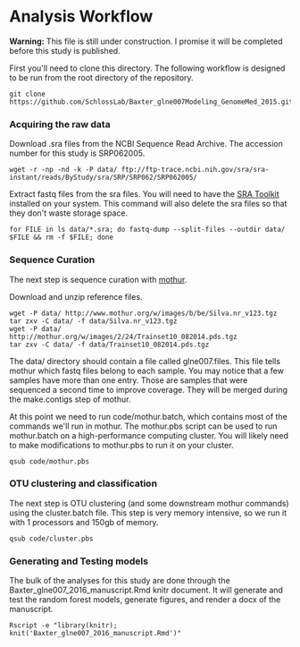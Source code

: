 # Analysis Workflow

**Warning:** This file is still under construction. I promise it will be completed before this study is published. 

First you'll need to clone this directory. The following workflow is designed to be run from the root directory of the repository.

	git clone https://github.com/SchlossLab/Baxter_glne007Modeling_GenomeMed_2015.git

### Acquiring the raw data
Download .sra files from the NCBI Sequence Read Archive.  The accession number for this study is SRP062005.  

	wget -r -np -nd -k -P data/ ftp://ftp-trace.ncbi.nih.gov/sra/sra-instant/reads/ByStudy/sra/SRP/SRP062/SRP062005/


Extract fastq files from the sra files. You will need to have the [SRA Toolkit](http://www.ncbi.nlm.nih.gov/Traces/sra/sra.cgi?cmd=show&f=software&m=software&s=software) installed on your system. This command will also delete the sra files so that they don't waste storage space. 

	for FILE in ls data/*.sra; do fastq-dump --split-files --outdir data/ $FILE && rm -f $FILE; done


### Sequence Curation
The next step is sequence curation with [mothur](http://www.mothur.org/wiki/Download_mothur). 

Download and unzip reference files.  

	wget -P data/ http://www.mothur.org/w/images/b/be/Silva.nr_v123.tgz
	tar zxv -C data/ -f data/Silva.nr_v123.tgz
	wget -P data/ http://mothur.org/w/images/2/24/Trainset10_082014.pds.tgz
	tar zxv -C data/ -f data/Trainset10_082014.pds.tgz

The data/ directory should contain a file called glne007.files.  This file tells mothur which fastq files belong to each sample. You may notice that a few samples have more than one entry. Those are samples that were sequenced a second time to improve coverage. They will be merged during the make.contigs step of mothur.

At this point we need to run code/mothur.batch, which contains most of the commands we'll run in mothur. The mothur.pbs script can be used to run mothur.batch on a high-performance computing cluster. You will likely need to make modifications to mothur.pbs to run it on your cluster.

	qsub code/mothur.pbs

### OTU clustering and classification
The next step is OTU clustering (and some downstream mothur commands) using the cluster.batch file. This step is very memory intensive, so we run it with 1 processors and 150gb of memory.

	qsub code/cluster.pbs


### Generating and Testing models
The bulk of the analyses for this study are done through the Baxter_glne007_2016_manuscript.Rmd knitr document. It will generate and test the random forest models, generate figures, and render a docx of the manuscript.

	Rscript -e "library(knitr); knit('Baxter_glne007_2016_manuscript.Rmd')"






